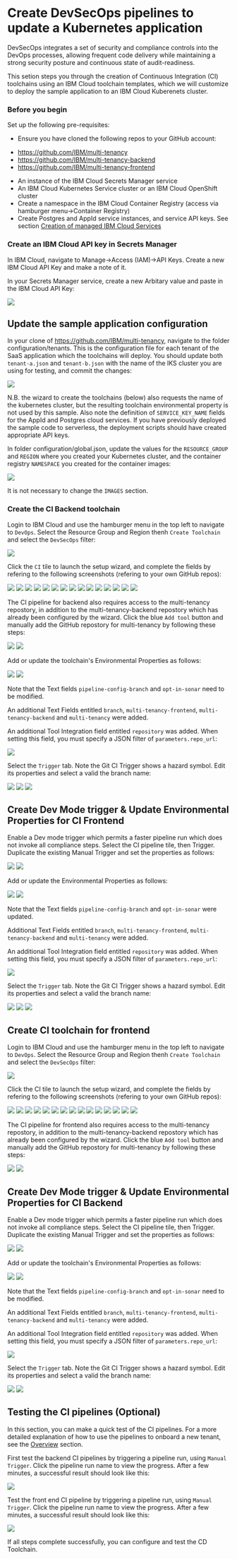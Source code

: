 # Create DevSecOps pipelines to update a Kubernetes application 

DevSecOps integrates a set of security and compliance controls into the DevOps processes, allowing frequent code delivery while maintaining a strong security posture and continuous state of audit-readiness.

This setion steps you through the creation of Continuous Integration (CI) toolchains using an IBM Cloud toolchain templates, which we will customize to deploy the sample application to an IBM Cloud Kuberenets cluster.

### Before you begin

Set up the following pre-requisites:

- Ensure you have cloned the following repos to your GitHub account:

* https://github.com/IBM/multi-tenancy
* https://github.com/IBM/multi-tenancy-backend
* https://github.com/IBM/multi-tenancy-frontend

- An instance of the IBM Cloud Secrets Manager service
- An IBM Cloud Kubernetes Service cluster or an IBM Cloud OpenShift cluster
- Create a namespace in the IBM Cloud Container Registry (access via hamburger menu->Container Registry)
- Create Postgres and AppId service instances, and service API keys.  See section [Creation of managed IBM Cloud Services]()


### Create an IBM Cloud API key in Secrets Manager

In IBM Cloud, navigate to Manage->Access (IAM)->API Keys.  Create a new IBM Cloud API Key and make a note of it.

In your Secrets Manager service, create a new Arbitary value and paste in the IBM Cloud API Key:

![](../../images/cicd-k8s/CI-Backend/3.png)


## Update the sample application configuration

In your clone of https://github.com/IBM/multi-tenancy, navigate to the folder configuration/tenants.  This is the configuration file for each tenant of the SaaS application which the toolchains will deploy.  You should update both `tenant-a.json` and `tenant-b.json` with the name of the IKS cluster you are using for testing, and commit the changes:

![](../../images/cicd-k8s/CI-Backend/3a.png)

N.B. the wizard to create the toolchains (below) also requests the name of the kubernetes cluster, but the resulting toolchain environmental property is not used by this sample.  Also note the definition of `SERVICE_KEY_NAME` fields for the AppId and Postgres cloud services.  If you have previously deployed the sample code to serverless, the deployment scripts should have created appropriate API keys.

In folder configuration/global.json, update the values for the `RESOURCE_GROUP` and `REGION` where you created your Kubernetes cluster, and the container registry `NAMESPACE` you created for the container images:  

![](../../images/cicd-k8s/CI-Backend/3b.png)

It is not necessary to change the `IMAGES` section.


### Create the CI Backend toolchain

Login to IBM Cloud and use the hamburger menu in the top left to navigate to `DevOps`.  Select the Resource Group and Region thenh `Create Toolchain` and select the `DevSecOps` filter:

![](../../images/cicd-k8s/CI-Backend/4.png)

Click the `CI` tile to launch the setup wizard, and complete the fields by refering to the following screenshots (refering to your own GitHub repos):

![](../../images/cicd-k8s/CI-Backend/5.png)
![](../../images/cicd-k8s/CI-Backend/6.png)
![](../../images/cicd-k8s/CI-Backend/7.png)
![](../../images/cicd-k8s/CI-Backend/8.png)
![](../../images/cicd-k8s/CI-Backend/9.png)
![](../../images/cicd-k8s/CI-Backend/10.png)
![](../../images/cicd-k8s/CI-Backend/11.png)
![](../../images/cicd-k8s/CI-Backend/12.png)
![](../../images/cicd-k8s/CI-Backend/13.png)
![](../../images/cicd-k8s/CI-Backend/14.png)
![](../../images/cicd-k8s/CI-Backend/15.png)
![](../../images/cicd-k8s/CI-Backend/16.png)
![](../../images/cicd-k8s/CI-Backend/17.png)
![](../../images/cicd-k8s/CI-Backend/18.png)
![](../../images/cicd-k8s/CI-Backend/19.png)


The CI pipeline for backend also requires access to the multi-tenancy repostory, in addition to the multi-tenancy-backend repostory which has already been configured by the wizard.  Click the blue `Add tool` button and manually add the GitHub repostory for multi-tenancy by following these steps:

![](../../images/cicd-k8s/CI-Backend/19a.png)
![](../../images/cicd-k8s/CI-Backend/19b.png)

Add or update the toolchain's Environmental Properties as follows:

![](../../images/cicd-k8s/CI-Backend/20.png)
![](../../images/cicd-k8s/CI-Backend/21.png)

Note that the Text fields `pipeline-config-branch` and `opt-in-sonar` need to be modified.

An additional Text Fields entitled `branch`, `multi-tenancy-frontend`, `multi-tenancy-backend` and `multi-tenancy` were added.

An additional Tool Integration field entitled `repository` was added.  When setting this field, you must specify a JSON filter of `parameters.repo_url`:

![](../../images/cicd-k8s/CI-Backend/21a.png)

Select the `Trigger` tab.  Note the Git CI Trigger shows a hazard symbol.  Edit its properties and select a valid the branch name:

![](../../images/cicd-k8s/CI-Backend/22.png)
![](../../images/cicd-k8s/CI-Backend/23.png)
![](../../images/cicd-k8s/CI-Backend/24.png)

## Create Dev Mode trigger & Update Environmental Properties for CI Frontend

Enable a Dev mode trigger which permits a faster pipeline run which does not invoke all compliance steps.  Select the CI pipeline tile, then Trigger.  Duplicate the existing Manual Trigger and set the properties as follows:

![](../../images/cicd-k8s/CI-Backend/25.png)
![](../../images/cicd-k8s/CI-Backend/26.png)

Add or update the Environmental Properties as follows:

![](../../images/cicd-k8s/CI-Frontend/16.png)
![](../../images/cicd-k8s/CI-Frontend/17.png)

Note that the Text fields `pipeline-config-branch` and `opt-in-sonar` were updated.

Additional Text Fields entitled `branch`, `multi-tenancy-frontend`, `multi-tenancy-backend` and `multi-tenancy` were added.

An additional Tool Integration field entitled `repository` was added.  When setting this field, you must specify a JSON filter of `parameters.repo_url`:

![](../../images/cicd-k8s/CI-Frontend/17a.png)

Select the `Trigger` tab.  Note the Git CI Trigger shows a hazard symbol.  Edit its properties and select a valid the branch name:

![](../../images/cicd-k8s/CI-Frontend/18.png)
![](../../images/cicd-k8s/CI-Frontend/20.png)
![](../../images/cicd-k8s/CI-Frontend/19.png)


## Create CI toolchain for frontend

Login to IBM Cloud and use the hamburger menu in the top left to navigate to `DevOps`.  Select the Resource Group and Region thenh `Create Toolchain` and select the `DevSecOps` filter:

![](../../images/cicd-k8s/CI-Backend/4.png)

Click the CI tile to launch the setup wizard, and complete the fields by refering to the following screenshots (refering to your own GitHub repos):

![](../../images/cicd-k8s/CI-Frontend/1.png)
![](../../images/cicd-k8s/CI-Frontend/2.png)
![](../../images/cicd-k8s/CI-Frontend/3.png)
![](../../images/cicd-k8s/CI-Frontend/4.png)
![](../../images/cicd-k8s/CI-Frontend/5.png)
![](../../images/cicd-k8s/CI-Frontend/6.png)
![](../../images/cicd-k8s/CI-Frontend/7.png)
![](../../images/cicd-k8s/CI-Frontend/8.png)
![](../../images/cicd-k8s/CI-Frontend/9.png)
![](../../images/cicd-k8s/CI-Frontend/10.png)
![](../../images/cicd-k8s/CI-Frontend/11.png)
![](../../images/cicd-k8s/CI-Frontend/12.png)
![](../../images/cicd-k8s/CI-Frontend/13.png)
![](../../images/cicd-k8s/CI-Frontend/14.png)
![](../../images/cicd-k8s/CI-Frontend/15.png)

The CI pipeline for frontend also requires access to the multi-tenancy repostory, in addition to the multi-tenancy-backend repostory which has already been configured by the wizard.  Click the blue `Add tool` button and manually add the GitHub repostory for multi-tenancy by following these steps:

![](../../images/cicd-k8s/CI-Frontend/15a.png)
![](../../images/cicd-k8s/CI-Frontend/15b.png)

## Create Dev Mode trigger & Update Environmental Properties for CI Backend

Enable a Dev mode trigger which permits a faster pipeline run which does not invoke all compliance steps.  Select the CI pipeline tile, then Trigger.  Duplicate the existing Manual Trigger and set the properties as follows:

![](../../images/cicd-k8s/CI-Frontend/20.png)
![](../../images/cicd-k8s/CI-Frontend/21.png)


Add or update the toolchain's Environmental Properties as follows:

![](../../images/cicd-k8s/CI-Frontend/16.png)
![](../../images/cicd-k8s/CI-Frontend/17.png)

Note that the Text fields `pipeline-config-branch` and `opt-in-sonar` need to be modified.

An additional Text Fields entitled `branch`, `multi-tenancy-frontend`, `multi-tenancy-backend` and `multi-tenancy` were added.

An additional Tool Integration field entitled `repository` was added.  When setting this field, you must specify a JSON filter of `parameters.repo_url`:

![](../../images/cicd-k8s/CI-Frontend/17a.png)

Select the `Trigger` tab.  Note the Git CI Trigger shows a hazard symbol.  Edit its properties and select a valid the branch name:

![](../../images/cicd-k8s/CI-Frontend/18.png)
![](../../images/cicd-k8s/CI-Frontend/19.png)


## Testing the CI pipelines (Optional)

In this section, you can make a quick test of the CI pipelines.  For a more detailed explanation of how to use the pipelines to onboard a new tenant, see the [Overview](../../kubernetes-via-ibm-kubernetes-service-and-ibm-openshift/devsecops-overview.md) section.

First test the backend CI pipelines by triggering a pipeline run, using `Manual Trigger`.  Click the pipeline run name to view the progress.  After a few minutes, a successful result should look like this:

![](../../images/cicd-k8s/CI-Backend/27.png)

Test the front end CI pipeline by triggering a pipeline run, using `Manual Trigger`.  Click the pipeline run name to view the progress.  After a few minutes, a successful result should look like this:

![](../../images/cicd-k8s/CI-Frontend/22.png)

If all steps complete successfully, you can configure and test the CD Toolchain.

